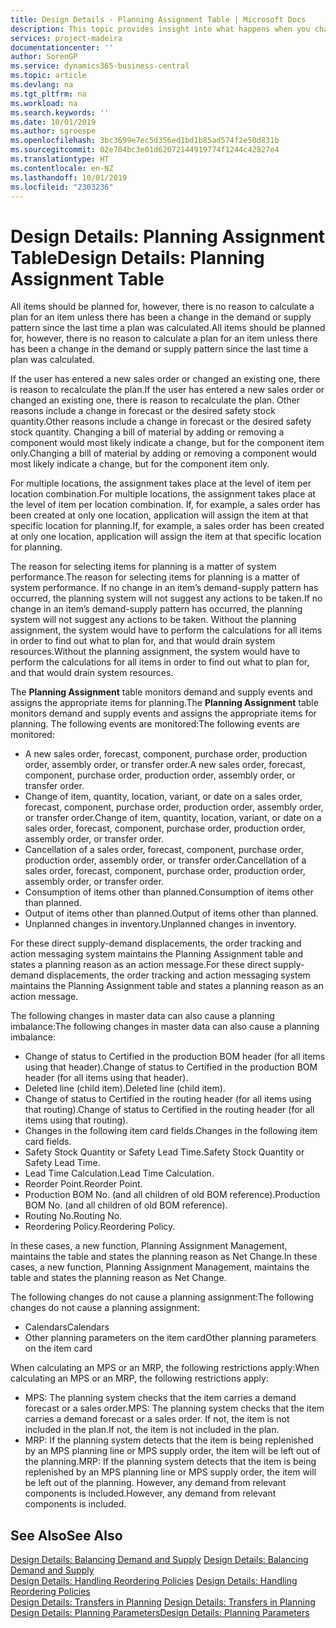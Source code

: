 ```yaml
---
title: Design Details - Planning Assignment Table | Microsoft Docs
description: This topic provides insight into what happens when you change how you plan for an item.
services: project-madeira
documentationcenter: ''
author: SorenGP
ms.service: dynamics365-business-central
ms.topic: article
ms.devlang: na
ms.tgt_pltfrm: na
ms.workload: na
ms.search.keywords: ''
ms.date: 10/01/2019
ms.author: sgroespe
ms.openlocfilehash: 3bc3699e7ec5d356ed1bd1b85ad574f2e50d831b
ms.sourcegitcommit: 02e704bc3e01d62072144919774f1244c42827e4
ms.translationtype: HT
ms.contentlocale: en-NZ
ms.lasthandoff: 10/01/2019
ms.locfileid: "2303236"
---
```

# <a name="design-details-planning-assignment-table"></a><span data-ttu-id="15d59-103">Design Details: Planning Assignment Table</span><span class="sxs-lookup"><span data-stu-id="15d59-103">Design Details: Planning Assignment Table</span></span>
<span data-ttu-id="15d59-104">All items should be planned for, however, there is no reason to calculate a plan for an item unless there has been a change in the demand or supply pattern since the last time a plan was calculated.</span><span class="sxs-lookup"><span data-stu-id="15d59-104">All items should be planned for, however, there is no reason to calculate a plan for an item unless there has been a change in the demand or supply pattern since the last time a plan was calculated.</span></span>  

<span data-ttu-id="15d59-105">If the user has entered a new sales order or changed an existing one, there is reason to recalculate the plan.</span><span class="sxs-lookup"><span data-stu-id="15d59-105">If the user has entered a new sales order or changed an existing one, there is reason to recalculate the plan.</span></span> <span data-ttu-id="15d59-106">Other reasons include a change in forecast or the desired safety stock quantity.</span><span class="sxs-lookup"><span data-stu-id="15d59-106">Other reasons include a change in forecast or the desired safety stock quantity.</span></span> <span data-ttu-id="15d59-107">Changing a bill of material by adding or removing a component would most likely indicate a change, but for the component item only.</span><span class="sxs-lookup"><span data-stu-id="15d59-107">Changing a bill of material by adding or removing a component would most likely indicate a change, but for the component item only.</span></span>  

<span data-ttu-id="15d59-108">For multiple locations, the assignment takes place at the level of item per location combination.</span><span class="sxs-lookup"><span data-stu-id="15d59-108">For multiple locations, the assignment takes place at the level of item per location combination.</span></span> <span data-ttu-id="15d59-109">If, for example, a sales order has been created at only one location, application will assign the item at that specific location for planning.</span><span class="sxs-lookup"><span data-stu-id="15d59-109">If, for example, a sales order has been created at only one location, application will assign the item at that specific location for planning.</span></span>  

<span data-ttu-id="15d59-110">The reason for selecting items for planning is a matter of system performance.</span><span class="sxs-lookup"><span data-stu-id="15d59-110">The reason for selecting items for planning is a matter of system performance.</span></span> <span data-ttu-id="15d59-111">If no change in an item’s demand-supply pattern has occurred, the planning system will not suggest any actions to be taken.</span><span class="sxs-lookup"><span data-stu-id="15d59-111">If no change in an item’s demand-supply pattern has occurred, the planning system will not suggest any actions to be taken.</span></span> <span data-ttu-id="15d59-112">Without the planning assignment, the system would have to perform the calculations for all items in order to find out what to plan for, and that would drain system resources.</span><span class="sxs-lookup"><span data-stu-id="15d59-112">Without the planning assignment, the system would have to perform the calculations for all items in order to find out what to plan for, and that would drain system resources.</span></span>  

<span data-ttu-id="15d59-113">The **Planning Assignment** table monitors demand and supply events and assigns the appropriate items for planning.</span><span class="sxs-lookup"><span data-stu-id="15d59-113">The **Planning Assignment** table monitors demand and supply events and assigns the appropriate items for planning.</span></span> <span data-ttu-id="15d59-114">The following events are monitored:</span><span class="sxs-lookup"><span data-stu-id="15d59-114">The following events are monitored:</span></span>  

* <span data-ttu-id="15d59-115">A new sales order, forecast, component, purchase order, production order, assembly order, or transfer order.</span><span class="sxs-lookup"><span data-stu-id="15d59-115">A new sales order, forecast, component, purchase order, production order, assembly order, or transfer order.</span></span>  
* <span data-ttu-id="15d59-116">Change of item, quantity, location, variant, or date on a sales order, forecast, component, purchase order, production order, assembly order, or transfer order.</span><span class="sxs-lookup"><span data-stu-id="15d59-116">Change of item, quantity, location, variant, or date on a sales order, forecast, component, purchase order, production order, assembly order, or transfer order.</span></span>  
* <span data-ttu-id="15d59-117">Cancellation of a sales order, forecast, component, purchase order, production order, assembly order, or transfer order.</span><span class="sxs-lookup"><span data-stu-id="15d59-117">Cancellation of a sales order, forecast, component, purchase order, production order, assembly order, or transfer order.</span></span>  
* <span data-ttu-id="15d59-118">Consumption of items other than planned.</span><span class="sxs-lookup"><span data-stu-id="15d59-118">Consumption of items other than planned.</span></span>  
* <span data-ttu-id="15d59-119">Output of items other than planned.</span><span class="sxs-lookup"><span data-stu-id="15d59-119">Output of items other than planned.</span></span>  
* <span data-ttu-id="15d59-120">Unplanned changes in inventory.</span><span class="sxs-lookup"><span data-stu-id="15d59-120">Unplanned changes in inventory.</span></span>  

<span data-ttu-id="15d59-121">For these direct supply-demand displacements, the order tracking and action messaging system maintains the Planning Assignment table and states a planning reason as an action message.</span><span class="sxs-lookup"><span data-stu-id="15d59-121">For these direct supply-demand displacements, the order tracking and action messaging system maintains the Planning Assignment table and states a planning reason as an action message.</span></span>  

<span data-ttu-id="15d59-122">The following changes in master data can also cause a planning imbalance:</span><span class="sxs-lookup"><span data-stu-id="15d59-122">The following changes in master data can also cause a planning imbalance:</span></span>  

* <span data-ttu-id="15d59-123">Change of status to Certified in the production BOM header (for all items using that header).</span><span class="sxs-lookup"><span data-stu-id="15d59-123">Change of status to Certified in the production BOM header (for all items using that header).</span></span>  
* <span data-ttu-id="15d59-124">Deleted line (child item).</span><span class="sxs-lookup"><span data-stu-id="15d59-124">Deleted line (child item).</span></span>  
* <span data-ttu-id="15d59-125">Change of status to Certified in the routing header (for all items using that routing).</span><span class="sxs-lookup"><span data-stu-id="15d59-125">Change of status to Certified in the routing header (for all items using that routing).</span></span>  
* <span data-ttu-id="15d59-126">Changes in the following item card fields.</span><span class="sxs-lookup"><span data-stu-id="15d59-126">Changes in the following item card fields.</span></span>  
* <span data-ttu-id="15d59-127">Safety Stock Quantity or Safety Lead Time.</span><span class="sxs-lookup"><span data-stu-id="15d59-127">Safety Stock Quantity or Safety Lead Time.</span></span>  
* <span data-ttu-id="15d59-128">Lead Time Calculation.</span><span class="sxs-lookup"><span data-stu-id="15d59-128">Lead Time Calculation.</span></span>  
* <span data-ttu-id="15d59-129">Reorder Point.</span><span class="sxs-lookup"><span data-stu-id="15d59-129">Reorder Point.</span></span>  
* <span data-ttu-id="15d59-130">Production BOM No. (and all children of old BOM reference).</span><span class="sxs-lookup"><span data-stu-id="15d59-130">Production BOM No. (and all children of old BOM reference).</span></span>  
* <span data-ttu-id="15d59-131">Routing No.</span><span class="sxs-lookup"><span data-stu-id="15d59-131">Routing No.</span></span>  
* <span data-ttu-id="15d59-132">Reordering Policy.</span><span class="sxs-lookup"><span data-stu-id="15d59-132">Reordering Policy.</span></span>  

<span data-ttu-id="15d59-133">In these cases, a new function, Planning Assignment Management, maintains the table and states the planning reason as Net Change.</span><span class="sxs-lookup"><span data-stu-id="15d59-133">In these cases, a new function, Planning Assignment Management, maintains the table and states the planning reason as Net Change.</span></span>  

<span data-ttu-id="15d59-134">The following changes do not cause a planning assignment:</span><span class="sxs-lookup"><span data-stu-id="15d59-134">The following changes do not cause a planning assignment:</span></span>  

* <span data-ttu-id="15d59-135">Calendars</span><span class="sxs-lookup"><span data-stu-id="15d59-135">Calendars</span></span>  
* <span data-ttu-id="15d59-136">Other planning parameters on the item card</span><span class="sxs-lookup"><span data-stu-id="15d59-136">Other planning parameters on the item card</span></span>  

<span data-ttu-id="15d59-137">When calculating an MPS or an MRP, the following restrictions apply:</span><span class="sxs-lookup"><span data-stu-id="15d59-137">When calculating an MPS or an MRP, the following restrictions apply:</span></span>  

* <span data-ttu-id="15d59-138">MPS: The planning system checks that the item carries a demand forecast or a sales order.</span><span class="sxs-lookup"><span data-stu-id="15d59-138">MPS: The planning system checks that the item carries a demand forecast or a sales order.</span></span> <span data-ttu-id="15d59-139">If not, the item is not included in the plan.</span><span class="sxs-lookup"><span data-stu-id="15d59-139">If not, the item is not included in the plan.</span></span>  
* <span data-ttu-id="15d59-140">MRP: If the planning system detects that the item is being replenished by an MPS planning line or MPS supply order, the item will be left out of the planning.</span><span class="sxs-lookup"><span data-stu-id="15d59-140">MRP: If the planning system detects that the item is being replenished by an MPS planning line or MPS supply order, the item will be left out of the planning.</span></span> <span data-ttu-id="15d59-141">However, any demand from relevant components is included.</span><span class="sxs-lookup"><span data-stu-id="15d59-141">However, any demand from relevant components is included.</span></span>  

## <a name="see-also"></a><span data-ttu-id="15d59-142">See Also</span><span class="sxs-lookup"><span data-stu-id="15d59-142">See Also</span></span>  
<span data-ttu-id="15d59-143">[Design Details: Balancing Demand and Supply](design-details-balancing-demand-and-supply.md) </span><span class="sxs-lookup"><span data-stu-id="15d59-143">[Design Details: Balancing Demand and Supply](design-details-balancing-demand-and-supply.md) </span></span>  
<span data-ttu-id="15d59-144">[Design Details: Handling Reordering Policies](design-details-handling-reordering-policies.md) </span><span class="sxs-lookup"><span data-stu-id="15d59-144">[Design Details: Handling Reordering Policies](design-details-handling-reordering-policies.md) </span></span>  
<span data-ttu-id="15d59-145">[Design Details: Transfers in Planning](design-details-transfers-in-planning.md) </span><span class="sxs-lookup"><span data-stu-id="15d59-145">[Design Details: Transfers in Planning](design-details-transfers-in-planning.md) </span></span>  
[<span data-ttu-id="15d59-146">Design Details: Planning Parameters</span><span class="sxs-lookup"><span data-stu-id="15d59-146">Design Details: Planning Parameters</span></span>](design-details-planning-parameters.md)  
